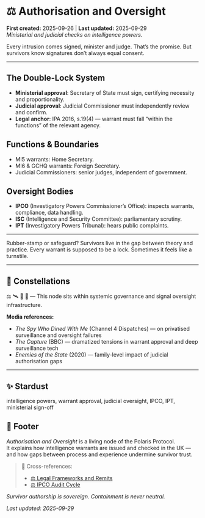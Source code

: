 # ⚖️ Authorisation and Oversight  
**First created:** 2025-09-26 | **Last updated:** 2025-09-29  
*Ministerial and judicial checks on intelligence powers.*

Every intrusion comes signed, minister and judge. That’s the promise. But survivors know signatures don’t always equal consent.  

---

## The Double-Lock System  
- **Ministerial approval**: Secretary of State must sign, certifying necessity and proportionality.  
- **Judicial approval**: Judicial Commissioner must independently review and confirm.  
- **Legal anchor**: IPA 2016, s.19(4) — warrant must fall “within the functions” of the relevant agency.  

## Functions & Boundaries  
- MI5 warrants: Home Secretary.  
- MI6 & GCHQ warrants: Foreign Secretary.  
- Judicial Commissioners: senior judges, independent of government.  

## Oversight Bodies  
- **IPCO** (Investigatory Powers Commissioner’s Office): inspects warrants, compliance, data handling.  
- **ISC** (Intelligence and Security Committee): parliamentary scrutiny.  
- **IPT** (Investigatory Powers Tribunal): hears public complaints.  

---

Rubber-stamp or safeguard? Survivors live in the gap between theory and practice. Every warrant is supposed to be a lock. Sometimes it feels like a turnstile.  

---

## 🌌 Constellations  
⚖️ 🛰️ 🧿 🔬 — This node sits within systemic governance and signal oversight infrastructure.

**Media references:**  
- *The Spy Who Dined With Me* (Channel 4 Dispatches) — on privatised surveillance and oversight failures  
- *The Capture* (BBC) — dramatized tensions in warrant approval and deep surveillance tech  
- *Enemies of the State* (2020) — family-level impact of judicial authorisation gaps

---

## ✨ Stardust  
intelligence powers, warrant approval, judicial oversight, IPCO, IPT, ministerial sign-off

## 🏮 Footer  

*Authorisation and Oversight* is a living node of the Polaris Protocol.  
It explains how intelligence warrants are issued and checked in the UK — and how gaps between process and experience undermine survivor trust.

> 📡 Cross-references:  
> - [⚖️ Legal Frameworks and Remits](./⚖️_legal_frameworks_remits.md)  
> - [⚖️ IPCO Audit Cycle](./⚖️_ipco_audit_cycle.md)  

*Survivor authorship is sovereign. Containment is never neutral.*  

_Last updated: 2025-09-29_
